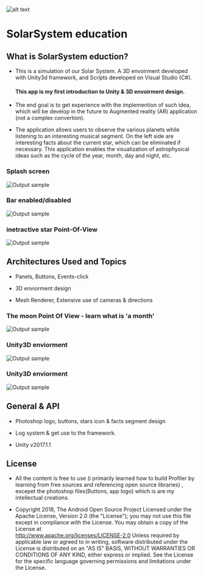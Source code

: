 ![alt text](https://github.com/MaorAssayag/Additional-Apps-Projects/blob/master/AndroidStudio/VSchedule/screenshots/v_logo.png)
# SolarSystem education

## What is SolarSystem eduction?
- This is a simulation of our Solar System. A 3D envoirment developed with Unity3d framework, and Scripts developed on Visual Studio (C#).

   #### This app is my first introduction to Unity & 3D envoirment design.
- The end goal is to get experience with the implemention of such idea, which will be develop in the future to Augmented reality (AR) application (not a complex convertion).

- The application allows users to observe the various planets while listening to an interesting musical segment. On the left side are interesting facts about the current star, which can be eliminated if necessary. This application enables the visualization of astrophysical ideas such as the cycle of the year, month, day and night, etc.

### Splash screen
![Output sample](https://github.com/MaorAssayag/Additional-Apps-Projects/blob/master/AndroidStudio/VSchedule/screenshots/open_gif.gif)

### Bar enabled/disabled
![Output sample](https://github.com/MaorAssayag/Additional-Apps-Projects/blob/master/AndroidStudio/VSchedule/screenshots/add_gif.gif)

### inetractive star Point-Of-View 
![Output sample](https://github.com/MaorAssayag/Additional-Apps-Projects/blob/master/AndroidStudio/VSchedule/screenshots/clock_gif.gif)


## Architectures Used and Topics 

* Panels, Buttons, Events-click

* 3D enviorment design

* Mesh Renderer, Extensive use of cameras & directions

### The moon Point Of View - learn what is 'a month' 
![Output sample](https://github.com/MaorAssayag/Additional-Apps-Projects/blob/master/AndroidStudio/VSchedule/screenshots/clock_gif.gif)

### Unity3D enviorment 
![Output sample](https://github.com/MaorAssayag/Additional-Apps-Projects/blob/master/AndroidStudio/VSchedule/screenshots/clock_gif.gif)

### Unity3D enviorment 
![Output sample](https://github.com/MaorAssayag/Additional-Apps-Projects/blob/master/AndroidStudio/VSchedule/screenshots/clock_gif.gif)

## General & API 

* Photoshop logo, buttons, stars icon & facts segment design

* Log system & get use to the framework.

* Unity v2017.1.1

## License
* All the content is free to use (i primarily learned how to build Profiler by learning from free sources and referencing open source libraries) , excepet the photoshop files(Buttons, app logo) which is are my intellectual creations.


* Copyright 2018, The Android Open Source Project
Licensed under the Apache License, Version 2.0 (the "License");
you may not use this file except in compliance with the License.
You may obtain a copy of the License at  
                                                                                                                           http://www.apache.org/licenses/LICENSE-2.0
                                                                                                             Unless required by applicable law or agreed to in writing, software distributed under the License is distributed on an "AS IS" BASIS,
WITHOUT WARRANTIES OR CONDITIONS OF ANY KIND, either express or implied.
See the License for the specific language governing permissions and
limitations under the License.

